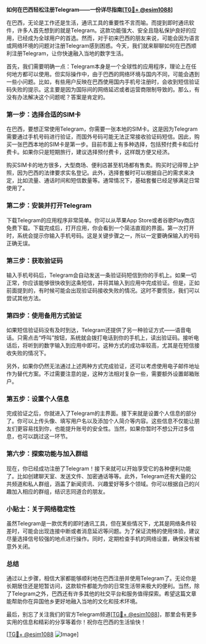 **如何在巴西轻松注册Telegram——一份详尽指南[[TG💪+ @esim1088](https://t.me/s/esim1088)]**

在巴西，无论是工作还是生活，通讯工具的重要性不言而喻。而提到即时通讯软件，许多人首先想到的就是Telegram。这款功能强大、安全且隐私保护良好的应用，已经成为全球用户的首选。然而，对于初来巴西的朋友来说，可能会因为语言或网络环境的问题对注册Telegram感到困惑。今天，我们就来聊聊如何在巴西顺利注册Telegram，让你快速融入当地的数字生活。

首先，我们需要明确一点：Telegram本身是一个全球性的应用程序，理论上在任何地方都可以使用。但实际操作中，由于巴西的网络环境与国内不同，可能会遇到一些小问题。比如，有些用户反映在巴西使用国内手机号注册时，会收到短信验证码失败的提示。这主要是因为国际间的网络延迟或者运营商限制导致的。那么，有没有办法解决这个问题呢？答案是肯定的。

### 第一步：选择合适的SIM卡

在巴西，要想正常使用Telegram，你需要一张本地的SIM卡。这是因为Telegram需要通过手机号码进行验证，而国外号码可能无法正常接收验证码短信。因此，购买一张巴西本地的SIM卡是第一步。目前市面上有多种选择，包括预付费卡和后付费卡。如果你只是短期旅行，建议选择预付费卡，这样既方便又经济。

购买SIM卡的地方很多，大型商场、便利店甚至机场都有售卖。购买时记得带上护照，因为巴西的法律要求实名登记。此外，选择套餐时可以根据自己的需求来决定，比如流量、通话时间和短信数量等。通常情况下，基础套餐已经足够满足日常使用了。

### 第二步：安装并打开Telegram

下载Telegram的应用程序非常简单。你可以从苹果App Store或者谷歌Play商店免费下载。下载完成后，打开应用，你会看到一个简洁直观的界面。第一次打开时，系统会提示你输入手机号码。这是关键步骤之一，所以一定要确保输入的号码正确无误。

### 第三步：获取验证码

输入手机号码后，Telegram会自动发送一条验证码短信到你的手机上。如果一切正常，你应该能够很快收到这条短信，并将其输入到应用中完成验证。但是，正如前面提到的，有时候可能会出现验证码接收失败的情况。这时不要慌张，我们可以尝试其他方法。

### 第四步：使用备用方式验证

如果短信验证码没有及时到达，Telegram还提供了另一种验证方式——语音电话。只需点击“呼叫”按钮，系统就会拨打电话到你的手机上，读出验证码。接听电话后，将听到的数字输入到应用中即可。这种方式的成功率较高，尤其是在短信接收失败的情况下。

另外，如果你仍然无法通过上述两种方式完成验证，还可以考虑使用电子邮件地址作为替代方案。不过需要注意的是，这种方法相对复杂一些，需要额外设置邮箱账户。

### 第五步：设置个人信息

完成验证之后，你就进入了Telegram的主界面。接下来就是设置个人信息的部分了。你可以上传头像、填写用户名以及添加个人简介等内容。这些信息不仅能让朋友们更容易找到你，也能提升账号的安全性。当然，如果你暂时不想公开过多信息，也可以跳过这一环节。

### 第六步：探索功能与加入群组

现在，你已经成功注册了Telegram！接下来就可以开始享受它的各种便利功能了。比如创建聊天室、发送文件、加密通话等等。此外，Telegram还有大量的公共频道和私人群组，涵盖了新闻资讯、兴趣爱好等多个领域。你可以根据自己的兴趣加入相应的群组，结识志同道合的朋友。

### 小贴士：关于网络稳定性

虽然Telegram是一款优秀的即时通讯工具，但在某些情况下，尤其是网络条件较差时，可能会出现连接中断或者消息延迟等问题。为了保证流畅的使用体验，建议尽量选择信号较强的地点进行操作。同时，定期检查手机的网络设置，确保没有被意外关闭。

### 总结

通过以上步骤，相信大家都能够顺利地在巴西注册并使用Telegram了。无论你是长期居住还是短暂访问，这款软件都能为你的日常生活带来极大的便利。当然，除了Telegram之外，巴西还有许多其他的社交平台和服务值得探索。希望这篇文章能帮助你在异国他乡更好地融入当地的文化和技术环境。

最后，别忘了关注我们的官方Telegram频道[[TG💪+ @esim1088](https://t.me/s/esim1088)]，那里会有更多实用的信息和精彩的分享等着你！祝你在巴西的生活愉快！

[[TG💪+ @esim1088](https://t.me/s/esim1088) ![Image](https://i.postimg.cc/4NQfJmqS/Snipaste-2025-05-13-00-14-12.png)]